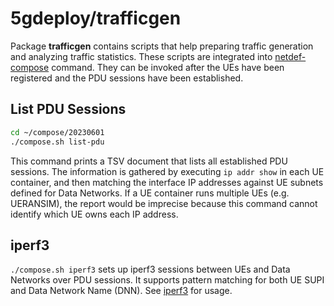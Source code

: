 # 5gdeploy/trafficgen

Package **trafficgen** contains scripts that help preparing traffic generation and analyzing traffic statistics.
These scripts are integrated into [netdef-compose](../netdef-compose/README.md) command.
They can be invoked after the UEs have been registered and the PDU sessions have been established.

## List PDU Sessions

```bash
cd ~/compose/20230601
./compose.sh list-pdu
```

This command prints a TSV document that lists all established PDU sessions.
The information is gathered by executing `ip addr show` in each UE container, and then matching the interface IP addresses against UE subnets defined for Data Networks.
If a UE container runs multiple UEs (e.g. UERANSIM), the report would be imprecise because this command cannot identify which UE owns each IP address.

## iperf3

`./compose.sh iperf3` sets up iperf3 sessions between UEs and Data Networks over PDU sessions.
It supports pattern matching for both UE SUPI and Data Network Name (DNN).
See [iperf3](iperf3.md) for usage.
